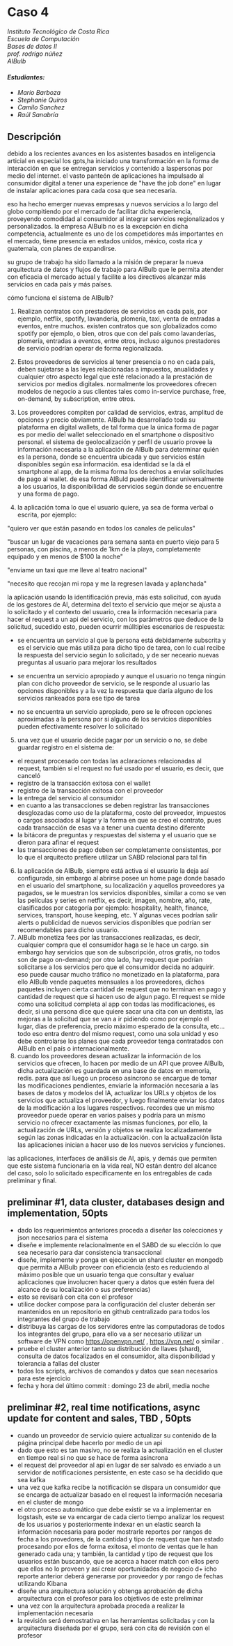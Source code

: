  # Caso 4 


  *Instituto Tecnológico de Costa Rica<br>*
  *Escuela de Computación<br>*
  *Bases de datos II<br>* 
  *prof. rodrigo núñez<br>*
  *AIBulb<br>*
  #### *Estudiantes:*
- *Mario Barboza*
- *Stephanie Quiros*
- *Camilo Sanchez*
- *Raúl Sanabría*


## Descripción
debido a los recientes avances en los asistentes basados en inteligencia articial en especial los gpts,ha iniciado una transformación en la forma de interacción en que se entregan servicios y contenido a laspersonas por medio del internet. el vasto panteón de aplicaciones ha impulsado al consumidor digital a tener una experience de "have the job done" en lugar de instalar aplicaciones para cada cosa que sea necesaria.<br>

eso ha hecho emerger nuevas empresas y nuevos servicios a lo largo del globo compitiendo por el mercado de facilitar dicha experiencia, proveyendo comodidad al consumidor al integrar servicios regionalizados y personalizados. la empresa AIBulb no es la excepción en dicha competencia, actualmente es uno de los competidores más importantes en el mercado, tiene presencia en estados unidos, méxico, costa rica y guatemala, con planes de expandirse.<br>
<p>su grupo de trabajo ha sido llamado a la misión de preparar la nueva arquitectura de datos y flujos de trabajo para AIBulb que le permita atender con eficacia el mercado actual y facilite a los directivos alcanzar más servicios en cada país y más países.<br></p>
cómo funciona el sistema de AIBulb?<br>

1. Realizan contratos con prestadores de servicios en cada país, por ejemplo, netflix, spotify, lavandería, plomería, taxi, venta de entradas a eventos, entre muchos. existen contratos que son globalizados como spotify por ejemplo, o bien, otros que con del país como lavanderías, plomería, entradas a eventos, entre otros, incluso algunos prestadores de servicio podrían operar de forma regionalizada.

2. Estos proveedores de servicios al tener presencia o no en cada país, deben sujetarse a las leyes relacionadas a impuestos, anualidades y cualquier otro aspecto legal que esté relacionado a la prestación de servicios por medios digitales. normalmente los proveedores ofrecen modelos de negocio a sus clientes tales como in-service purchase, free, on-demand, by subscription, entre otros.

3. Los proveedores compiten por calidad de servicios, extras, amplitud de opciones y precio obviamente. AIBulb ha desarrollado toda su plataforma en digital wallets, de tal forma que la única forma de pagar es por medio del wallet seleccionado en el smartphone o dispositivo personal. el sistema de geolocalización y perfil de usuario provee la información necesaria a la aplicación de AIBulb para determinar quién es la persona, donde se encuentra ubicada y que servicios están disponibles según esa información. esa identidad se la dá el smartphone al app, de la misma forma los derechos a enviar solicitudes de pago al wallet. de esa forma AIBuld puede identificar universalmente a los usuarios, la disponibilidad de servicios según donde se encuentre y una forma de pago.

4. la aplicación toma lo que el usuario quiere, ya sea de forma verbal o escrita, por ejemplo:

"quiero ver que están pasando en todos los canales de películas"

"buscar un lugar de vacaciones para semana santa en puerto viejo para 5 personas, con piscina, a menos de 1km de la playa, completamente equipado y en menos de $100 la noche"

"enviame un taxi que me lleve al teatro nacional"

"necesito que recojan mi ropa y me la regresen lavada y aplanchada"

la aplicación usando la identificación previa, más esta solicitud, con ayuda de los gestores de AI, determina del texto el servicio que mejor se ajusta a lo solicitado y el contexto del usuario, crea la información necesaria para hacer el request a un api del servicio, con los parámetros que deduce de la solicitud, sucedido esto, pueden ocurrir múlltiples escenarios de respuesta:

- se encuentra un servicio al que la persona está debidamente subscrita y es el servicio que más utiliza para dicho tipo de tarea, con lo cual recibe la respuesta del servicio según lo solicitado, y de ser neceario nuevas preguntas al usuario para mejorar los resultados

- se encuentra un servicio apropiado y aunque el usuario no tenga ningún plan con dicho proveedor de servicio, se le responde al usuario las opciones disponibles y a la vez la respuesta que daría alguno de los servicios rankeados para ese tipo de tarea

- no se encuentra un servicio apropiado, pero se le ofrecen opciones aproximadas a la persona por si alguno de los servicios disponibles pueden efectivamente resolver lo solicitado


5. una vez que el usuario decide pagar por un servicio o no, se debe guardar registro en el sistema de:
+ el request procesado con todas las aclaraciones relacionadas al request, también si el request no fué usado por el usuario, es decir, que canceló
+ registro de la transacción exitosa con el wallet
+ registro de la transacción exitosa con el proveedor
+ la entrega del servicio al consumidor
+ en cuanto a las transacciones se deben registrar las transacciones desglozadas como uso de la plataforma, costo del proveedor, impuestos o cargos asociados al lugar y la forma en que se creo el contrato, pues cada transacción de esas va a tener una cuenta destino diferente
+ la bitácora de preguntas y respuestas del sistema y el usuario que se dieron para afinar el request
+ las transacciones de pago deben ser completamente consistentes, por lo que el arquitecto prefiere utilizar un SABD relacional para tal fin
6. la aplicación de AIBulb, siempre está activa si el usuario la deja así configurada, sin embargo al abrirse posee un home page donde basado en el usuario del smartphone, su localización y aquellos proveedores ya pagados, se le muestran los servicios disponibles, similar a como se ven las películas y series en netflix, es decir, imagen, nombre, año, rate, clasificados por categoría por ejemplo: hospitality, health, finance, services, transport, house keeping, etc. Y algunas veces podrían salir alerts o publicidad de nuevos servicios disponibles que podrían ser recomendables para dicho usuario.
7. AIBulb monetiza fees por las transacciones realizadas, es decir, cualquier compra que el consumidor haga se le hace un cargo. sin embargo hay servicios que son de subscripción, otros gratis, no todos son de pago on-demand; por otro lado, hay request que podrían solicitarse a los servicios pero que el consumidor decida no adquirir. eso puede causar mucho tráfico no monetizado en la plataforma, para ello AIBulb vende paquetes mensuales a los proveedores, dichos paquetes incluyen cierta cantidad de request que no terminan en pago y cantidad de request que si hacen uso de algun pago. El request se mide como una solicitud completa al app con todas las modificaciones, es decir, si una persona dice que quiere sacar una cita con un dentista, las mejoras a la solicitud que se van a ir pidiendo como por ejemplo el lugar, días de preferencia, precio máximo esperado de la consulta, etc... todo eso entra dentro del mismo request, como una sola unidad y eso debe controlarse los planes que cada proveedor tenga contratados con AIBulb en el país o internacionalmente.
8. cuando los proveedores desean actualizar la información de los servicios que ofrecen, lo hacen por medio de un API que provee AIBulb, dicha actualización es guardada en una base de datos en memoria, redis. para que así luego un proceso asíncrono se encargue de tomar las modificaciones pendientes, enviarle la información necesaria a las bases de datos y modelos del IA, actualizar los URLs y objetos de los servicios que actualiza el proveedor, y luego finalmente enviar los datos de la modificación a los lugares respectivos. recordes que un mismo proveedor puede operar en varios países y podría para un mismo servicio no ofrecer exactamente las mismas funciones, por ello, la actualización de URLs, versión y objetos se realiza localizadamente según las zonas indicadas en la actualización. con la actualización lista las aplicaciones inician a hacer uso de los nuevos servicios y funciones.

las aplicaciones, interfaces de análisis de AI, apis, y demás que permiten que este sistema funcionaria en la vida real, NO están dentro del alcance del caso, solo lo solicitado específicamente en los entregables de cada preliminar y final.

## preliminar #1, data cluster, databases design and implementation, 50pts
+ dado los requerimientos anteriores proceda a diseñar las colecciones y json necesarios para el sistema
+ diseñe e implemente relacionalmente en el SABD de su elección lo que sea necesario para dar consistencia transaccional
+ diseñe, implemente y ponga en ejecución un shard cluster en mongodb que permita a AIBulb proveer con eficiencia (esto es reduciendo al máximo posible que un usuario tenga que consultar y evaluar aplicaciones que involucren hacer query a datos que estén fuera del alcance de su localización o sus preferencias)
+ esto se revisará con cita con el profesor
+ utilice docker compose para la configuración del cluster deberán ser mantenidos en un repositorio en github centralizado para todos los integrantes del grupo de trabajo
+ distribuya las cargas de los servidores entre las computadoras de todos los integrantes del grupo, para ello va a ser necesario utilizar un software de VPN como https://openvpn.net/ , https://vpn.net/ o similar .
+ pruebe el cluster anterior tanto su distribución de llaves (shard), consulta de datos focalizados en el consumidor, alta disponibilidad y tolerancia a fallas del cluster
+ todos los scripts, archivos de comandos y datos que sean necesarios para este ejercicio
+ fecha y hora del último commit : domingo 23 de abril, media noche

## preliminar #2, real time notifications, async update for content and sales, TBD , 50pts
+ cuando un proveedor de servicio quiere actualizar su contenido de la página principal debe hacerlo por medio de un api
+ dado que esto es tan masivo, no se realiza la actualización en el cluster en tiempo real si no que se hace de forma asíncrona
+ el request del proveedor al api en lugar de ser salvado es enviado a un servidor de notificaciones persistente, en este caso se ha decidido que sea kafka
+ una vez que kafka recibe la notificación se dispara un consumidor que se encarga de actualizar basado en el request la información necesaria en el cluster de mongo
+ el otro proceso automático que debe existir se va a implementar en logstash, este se va encargar de cada cierto tiempo analizar los request de los usuarios y posteriormente indexar en un elastic search la información necesaria para poder mostrarle reportes por rangos de fecha a los provedores, de la cantidad y tipo de request que han estado procesando por ellos de forma exitosa, el monto de ventas que le han generado cada una; y también, la cantidad y tipo de request que los usuarios están buscando, que se acerca a hacer match con ellos pero que ellos no lo proveen y así crear oportunidades de negocio
d+ icho reporte anterior deberá generarse por proveedor y por rango de fechas utilizando Kibana
+ diseñe una arquitectura solución y obtenga aprobación de dicha arquitectura con el profesor para los objetivos de este preliminar
+ una vez con la arquitectura aprobada proceda a realizar la implementación necesaria
+ la revisión será demostrativa en las herramientas solicitadas y con la arquitectura diseñada por el grupo, será con cita de revisión con el profesor
